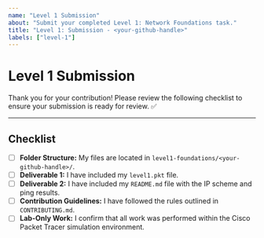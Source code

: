 ```yaml
---
name: "Level 1 Submission"
about: "Submit your completed Level 1: Network Foundations task."
title: "Level 1: Submission - <your-github-handle>"
labels: ["level-1"]
---
```


# Level 1 Submission

Thank you for your contribution! Please review the following checklist to ensure your submission is ready for review. ✅

---

## Checklist

- [ ] **Folder Structure:** My files are located in `level1-foundations/<your-github-handle>/`.
- [ ] **Deliverable 1:** I have included my `level1.pkt` file.
- [ ] **Deliverable 2:** I have included my `README.md` file with the IP scheme and ping results.
- [ ] **Contribution Guidelines:** I have followed the rules outlined in `CONTRIBUTING.md`.
- [ ] **Lab-Only Work:** I confirm that all work was performed within the Cisco Packet Tracer simulation environment.
